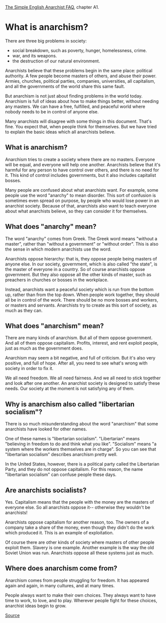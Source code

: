[The Simple English Anarchist FAQ](.), chapter A1.

What is anarchism?
==================

There are three big problems in society:

 - social breakdown, such as poverty, hunger, homelessness,
   crime.
 - war, and its weapons.
 - the destruction of our natural environment.

Anarchists believe that
these problems begin in the same place: political authority.
A few people become masters of others, and abuse their power.
Armies, churches, political parties, companies, universities,
all capitalism, and all the governments of the world
share this same fault.

But anarchism is not just about finding problems in the world today.
Anarchism is full of ideas about how to make things better,
without needing any masters. We can have a free, fulfilled,
and peaceful world where nobody needs to be in control of
anyone else.

Many anarchists will disagree with some things in this document.
That's fine. You expect that, when people think for themselves.
But we have tried to explain the basic ideas which all anarchists
believe.

What is anarchism? 
------------------

Anarchism tries to create a society where there are
no masters. Everyone will be equal, and everyone will
help one another.
Anarchists believe that it's harmful for any person to
have control over others, and there is no need for it.
This kind of control includes governments, but it
also includes capitalist bosses.

Many people are confused about what anarchists want.
For example, some people use the word "anarchy" to mean disorder.
This sort of confusion is sometimes even spread on purpose,
by people who would lose power in an anarchist society.
Because of that, anarchists also want to teach everyone
about what anarchists believe, so they can consider it for themselves.

What does "anarchy" mean?
-----------------------

The word "anarchy" comes from Greek. The Greek word means
"without a master", rather than "without a government" or
"without order". This is also the sense in which modern anarchists
use the word.

Anarchists oppose hierarchy: that is, they oppose people being
masters of anyone else. In our society, government, which is also
called "the state", is the master of everyone in a country.
So of course anarchists oppose government. But they also oppose
all the other kinds of master, such as preachers in churches
or bosses in the workplace.

Instead, anarchists want a peaceful society which is run from
the bottom up, rather than from the top down. When people work
together, they should all be in control of the work. There
should be no more bosses and workers, or masters and servants.
Anarchists try to create as this sort of society, as much as they can.

What does "anarchism" mean?
---------------------------

There are many kinds of anarchism. But all of them oppose
government. And all of them oppose capitalism. Profits,
interest, and rent exploit people, just as much as the government 
does.

Anarchism may seem a bit negative, and full of criticism.
But it's also very positive, and full of hope.
After all, you need to see what's wrong with society in order
to fix it.

We all need freedom. We all need fairness. And we all need
to stick together and look after one another.
An anarchist society is designed to satisfy these needs.
Our society at the moment is not satisfying any of them.

Why is anarchism also called "libertarian socialism"?
-----------------------------------------------------

There is so much misunderstanding about the word
"anarchism" that some anarchists have looked for
other names.

One of these names is "libertarian socialism".
"Libertarian" means "believing in freedom to
do and think what you like". "Socialism" means
"a system where the workers themselves are in charge".
So you can see that "libertarian socialism"
describes anarchism pretty well.

In the United States, however, there is a political
party called the Libertarian Party, and they do not
oppose capitalism. For this reason, the name
"libertarian socialism" can confuse people these days.

Are anarchists socialists?
--------------------------

Yes. Capitalism means that the people with the money 
are the masters of everyone else. So all anarchists oppose it--
otherwise they wouldn't be anarchists!

Anarchists oppose capitalism for another reason, too.
The owners of a company take a share of the money,
even though they didn't do the work which produced it.
This is an example of exploitation.

Of course there are other kinds of society where
masters of other people exploit them. Slavery is one example.
Another example is the way the old Soviet Union was run.
Anarchists oppose all these systems just as much.

Where does anarchism come from?
-------------------------------

Anarchism comes from people struggling for freedom. It has appeared
again and again, in many cultures, and at many times.

People always want to make their
own choices. They always want to have time to work, to love,
and to play. Wherever people fight for these choices, anarchist
ideas begin to grow.

[Source](http://anarchism.pageabode.com/afaq/secA1.html)
